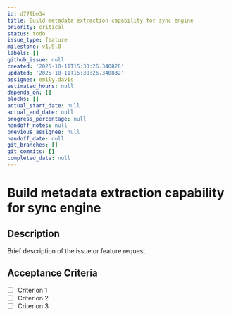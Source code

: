 ```yaml
---
id: d779be34
title: Build metadata extraction capability for sync engine
priority: critical
status: todo
issue_type: feature
milestone: v1.9.0
labels: []
github_issue: null
created: '2025-10-11T15:30:26.340828'
updated: '2025-10-11T15:30:26.340832'
assignee: emily.davis
estimated_hours: null
depends_on: []
blocks: []
actual_start_date: null
actual_end_date: null
progress_percentage: null
handoff_notes: null
previous_assignee: null
handoff_date: null
git_branches: []
git_commits: []
completed_date: null
---
```


# Build metadata extraction capability for sync engine

## Description

Brief description of the issue or feature request.

## Acceptance Criteria

- [ ] Criterion 1
- [ ] Criterion 2
- [ ] Criterion 3